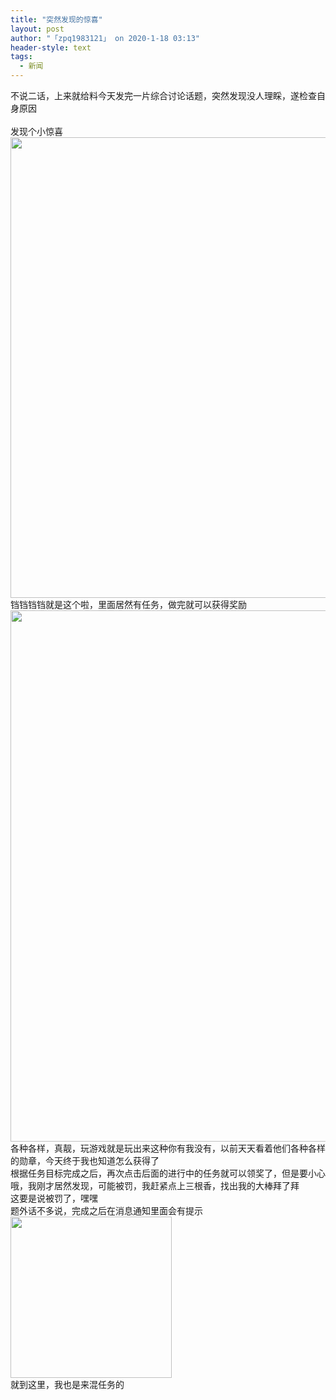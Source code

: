 ```yaml
---
title: "突然发现的惊喜"
layout: post
author: "「zpq1983121」 on 2020-1-18 03:13"
header-style: text
tags:
  - 新闻
---
```


<head></head>
<body>
  不说二话，上来就给料今天发完一片综合讨论话题，突然发现没人理睬，遂检查自身原因
 <br> 
 <br> 发现个小惊喜
 <br> 
 <ignore_js_op> 
  <img aid="1327692" src="https://bbs.boniu123.cc/data/attachment/forum/202001/16/160429a3w6rjrjrunpnwji.jpg" zoomfile="data/attachment/forum/202001/16/160429a3w6rjrjrunpnwji.jpg" file="data/attachment/forum/202001/16/160429a3w6rjrjrunpnwji.jpg" width="737" inpost="1"> 
  <div class="tip tip_4 aimg_tip" id="aimg_1327692_menu" style="position: absolute; display: none" disautofocus="true"> 
   <div class="xs0"> 
    <p><strong>photo_2020-01-16_15-58-28.jpg</strong> <em class="xg1">(34.3 KB, 下载次数: 0)</em></p> 
    <p> <a href="forum.php?mod=attachment&amp;aid=MTMyNzY5Mnw0MWYzNDUyN3wxNTc5MjkwMDE4fDB8NTUyNTQy&amp;nothumb=yes" target="_blank">下载附件</a> &nbsp;<a href="javascript:;" onclick="showWindow(this.id, this.getAttribute('url'), 'get', 0);" id="savephoto_1327692" url="home.php?mod=spacecp&amp;ac=album&amp;op=saveforumphoto&amp;aid=1327692&amp;handlekey=savephoto_1327692">保存到相册</a> </p> 
    <p class="xg1 y"><span title="2020-1-16 16:04">前天&nbsp;16:04</span> 上传</p> 
   </div> 
   <div class="tip_horn"></div> 
  </div> 
 </ignore_js_op> 
 <br> 铛铛铛铛就是这个啦，里面居然有任务，做完就可以获得奖励
 <br> 
 <ignore_js_op> 
  <img aid="1327695" src="https://bbs.boniu123.cc/data/attachment/forum/202001/16/160718z7ylk942uwkkyiic.jpg" zoomfile="data/attachment/forum/202001/16/160718z7ylk942uwkkyiic.jpg" file="data/attachment/forum/202001/16/160718z7ylk942uwkkyiic.jpg" width="850" inpost="1"> 
  <div class="tip tip_4 aimg_tip" id="aimg_1327695_menu" style="position: absolute; display: none" disautofocus="true"> 
   <div class="xs0"> 
    <p><strong>photo_2020-01-16_15-58-23.jpg</strong> <em class="xg1">(140.27 KB, 下载次数: 0)</em></p> 
    <p> <a href="forum.php?mod=attachment&amp;aid=MTMyNzY5NXxhNDliOTZhZnwxNTc5MjkwMDE4fDB8NTUyNTQy&amp;nothumb=yes" target="_blank">下载附件</a> &nbsp;<a href="javascript:;" onclick="showWindow(this.id, this.getAttribute('url'), 'get', 0);" id="savephoto_1327695" url="home.php?mod=spacecp&amp;ac=album&amp;op=saveforumphoto&amp;aid=1327695&amp;handlekey=savephoto_1327695">保存到相册</a> </p> 
    <p class="xg1 y"><span title="2020-1-16 16:07">前天&nbsp;16:07</span> 上传</p> 
   </div> 
   <div class="tip_horn"></div> 
  </div> 
 </ignore_js_op> 
 <br> 各种各样，真靓，玩游戏就是玩出来这种你有我没有，以前天天看着他们各种各样的勋章，今天终于我也知道怎么获得了
 <br> 根据任务目标完成之后，再次点击后面的进行中的任务就可以领奖了，但是要小心哦，我刚才居然发现，可能被罚，我赶紧点上三根香，找出我的大棒拜了拜
 <br> 这要是说被罚了，嘿嘿
 <br> 题外话不多说，完成之后在消息通知里面会有提示 
 <ignore_js_op> 
  <img aid="1327696" src="https://bbs.boniu123.cc/data/attachment/forum/202001/16/160719rn5c4s769zc731cs.jpg" zoomfile="data/attachment/forum/202001/16/160719rn5c4s769zc731cs.jpg" file="data/attachment/forum/202001/16/160719rn5c4s769zc731cs.jpg" width="258" inpost="1"> 
  <div class="tip tip_4 aimg_tip" id="aimg_1327696_menu" style="position: absolute; display: none" disautofocus="true"> 
   <div class="xs0"> 
    <p><strong>photo_2020-01-16_16-00-27.jpg</strong> <em class="xg1">(12.97 KB, 下载次数: 0)</em></p> 
    <p> <a href="forum.php?mod=attachment&amp;aid=MTMyNzY5NnxhZGExZTMwNHwxNTc5MjkwMDE4fDB8NTUyNTQy&amp;nothumb=yes" target="_blank">下载附件</a> &nbsp;<a href="javascript:;" onclick="showWindow(this.id, this.getAttribute('url'), 'get', 0);" id="savephoto_1327696" url="home.php?mod=spacecp&amp;ac=album&amp;op=saveforumphoto&amp;aid=1327696&amp;handlekey=savephoto_1327696">保存到相册</a> </p> 
    <p class="xg1 y"><span title="2020-1-16 16:07">前天&nbsp;16:07</span> 上传</p> 
   </div> 
   <div class="tip_horn"></div> 
  </div> 
 </ignore_js_op> 
 <br> 就到这里，我也是来混任务的
 <br>
</body>


